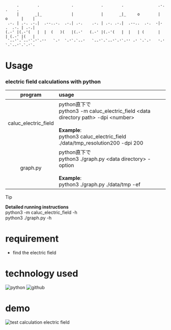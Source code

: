                                                                                         
                                                                                        
         .        .              .            .        .               .-.       .    . 
         |       _|_             |            |       _|_     o        |  o      |    | 
     .-. | .-. .-.|  .--..-.  .-.| .-.    .-. | .-. .-.|  .--..  .-.  -|- .  .-. | .-.| 
    (.-' |(.-'(   |  |  (   )(   |(.-'   (.-' |(.-'(   |  |   | (      |  | (.-' |(   | 
     `--'`-`--'`-'`-''   `-'  `-'`-`--'   `--'`-`--'`-'`-'' -' `-`-'   '-' `-`--'`-`-'`-
                                                                                        
                                                                                        

# Usage
### electric field calculations with python

|program|usage|
|:---:|:---|
|caluc_electric_field|python直下で<br>python3 -m caluc_electric_field \<data directory path\> -dpi \<number\><br><br>**Example**:<br>python3 caluc_electric_field ./data/tmp_resolution200 -dpi 200|
|graph.py|python直下で<br>python3 ./graph.py \<data directory\> -option <br><br>**Example**:<br>python3 ./graph.py ./data/tmp -ef|

> [!TIP]
> **Detailed running instructions** <br>
> python3 -m caluc_electric_field -h <br>
> python3 ./graph.py -h

# requirement
- find the electric field

# technology used
![python](https://img.shields.io/badge/-Python-ffff00.svg?logo=python&style=for-the-badge)
![github](https://img.shields.io/badge/-Github-000000.svg?logo=github&style=for-the-badge)

# demo
![test calculation electric field](https://private-user-images.githubusercontent.com/133325357/376645321-dc373ae7-e628-4c45-b05b-79b3738a3be2.png?jwt=eyJhbGciOiJIUzI1NiIsInR5cCI6IkpXVCJ9.eyJpc3MiOiJnaXRodWIuY29tIiwiYXVkIjoicmF3LmdpdGh1YnVzZXJjb250ZW50LmNvbSIsImtleSI6ImtleTUiLCJleHAiOjE3MjkxNTI4NDQsIm5iZiI6MTcyOTE1MjU0NCwicGF0aCI6Ii8xMzMzMjUzNTcvMzc2NjQ1MzIxLWRjMzczYWU3LWU2MjgtNGM0NS1iMDViLTc5YjM3MzhhM2JlMi5wbmc_WC1BbXotQWxnb3JpdGhtPUFXUzQtSE1BQy1TSEEyNTYmWC1BbXotQ3JlZGVudGlhbD1BS0lBVkNPRFlMU0E1M1BRSzRaQSUyRjIwMjQxMDE3JTJGdXMtZWFzdC0xJTJGczMlMkZhd3M0X3JlcXVlc3QmWC1BbXotRGF0ZT0yMDI0MTAxN1QwODA5MDRaJlgtQW16LUV4cGlyZXM9MzAwJlgtQW16LVNpZ25hdHVyZT1iYWQ5ZGFkZmE4NGU4ZTliOWM2ZjE2MjU4ZmFjYmE4ZDdhMDYzODk3YmY3YTc2YjQ3MWI5YzYwNmNiMzYwYTliJlgtQW16LVNpZ25lZEhlYWRlcnM9aG9zdCJ9.kBxAE-NFaiLQ_4yV0k58jkfHmpqgHpxqgEnOMC39RLI)
